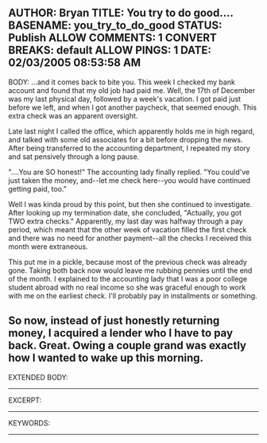 AUTHOR: Bryan
TITLE: You try to do good....
BASENAME: you_try_to_do_good
STATUS: Publish
ALLOW COMMENTS: 1
CONVERT BREAKS: __default__
ALLOW PINGS: 1
DATE: 02/03/2005 08:53:58 AM
-----
BODY:
...and it comes back to bite you. This week I checked my bank account and found that my old job had paid me. Well, the 17th of December was my last physical day, followed by a week's vacation. I got paid just before we left, and when I got another paycheck, that seemed enough. This extra check was an apparent oversight.

Late last night I called the office, which apparently holds me in high regard, and talked with some old associates for a bit before dropping the news. After being transferred to the accounting department, I repeated my story and sat pensively through a long pause.

"....You are SO honest!" The accounting lady finally replied. "You could've just taken the money, and--let me check here--you would have continued getting paid, too." 

Well I was kinda proud by this point, but then she continued to investigate. After looking up my termination date, she concluded, "Actually, you got TWO extra checks." Apparently, my last day was halfway through a pay period, which meant that the other week of vacation filled the first check and there was no need for another payment--all the checks I received this month were extraneous.

This put me in a pickle, because most of the previous check was already gone. Taking both back now would leave me rubbing pennies until the end of the month. I explained to the accounting lady that I was a poor college student abroad with no real income so she was graceful enough to work with me on the earliest check. I'll probably pay in installments or something. 

So now, instead of just honestly returning money, I acquired a lender who I have to pay back. Great. Owing a couple grand was exactly how I wanted to wake up this morning.
-----
EXTENDED BODY:

-----
EXCERPT:

-----
KEYWORDS:

-----


